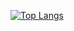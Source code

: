 [![Top Langs](https://github-readme-stats.vercel.app/api/top-langs/?username=mizurest&layout=compact&theme=onedark&langs_count=8&card_width=440&title_color=ddd&text_color=ccc&bg_color=0D1117&border_color=21242d&border_radius=12)](https://github.com/anuraghazra/github-readme-stats)

